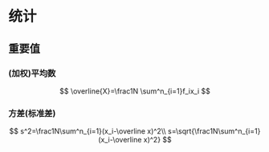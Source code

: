 # 统计

## 重要值

### (加权)平均数

$$
\overline{X}=\frac1N \sum^n_{i=1}f_ix_i
$$

### 方差(标准差)

$$
s^2=\frac1N\sum^n_{i=1}(x_i-\overline x)^2\\
s=\sqrt{\frac1N\sum^n_{i=1}(x_i-\overline x)^2}
$$

